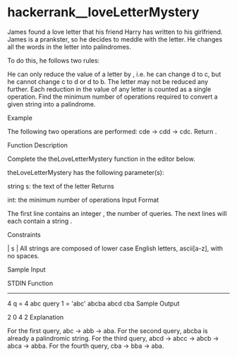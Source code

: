 # hackerrank__loveLetterMystery

James found a love letter that his friend Harry has written to his girlfriend. James is a prankster, so he decides to meddle with the letter. He changes all the words in the letter into palindromes.

To do this, he follows two rules:

He can only reduce the value of a letter by , i.e. he can change d to c, but he cannot change c to d or d to b.
The letter  may not be reduced any further.
Each reduction in the value of any letter is counted as a single operation. Find the minimum number of operations required to convert a given string into a palindrome.

Example

The following two operations are performed: cde → cdd → cdc. Return .

Function Description

Complete the theLoveLetterMystery function in the editor below.

theLoveLetterMystery has the following parameter(s):

string s: the text of the letter
Returns

int: the minimum number of operations
Input Format

The first line contains an integer , the number of queries.
The next  lines will each contain a string .

Constraints


 | s | 
All strings are composed of lower case English letters, ascii[a-z], with no spaces.

Sample Input

STDIN   Function
-----   --------
4       q = 4
abc     query 1 = 'abc'
abcba
abcd
cba
Sample Output

2
0
4
2
Explanation

For the first query, abc → abb → aba.
For the second query, abcba is already a palindromic string.
For the third query, abcd → abcc → abcb → abca → abba.
For the fourth query, cba → bba → aba.
